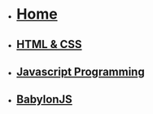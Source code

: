 <!-- docs/_sidebar.md -->

* [<h1>Home</h1>](/)
* [<h2>HTML & CSS</h2>](Block_1/README.md)
* [<h2>Javascript Programming</h2>](Block_2/README.md)
* [<h2>BabylonJS</h2>](Block_3/README.md)